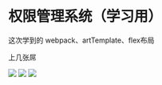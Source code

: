 权限管理系统（学习用）
===================

这次学到的 webpack、artTemplate、flex布局

上几张屌

![](http://waynecz.github.io/css/images/postimg/thrones/thrones-1.png)
![](http://waynecz.github.io/css/images/postimg/thrones/thrones-2.png)
![](http://waynecz.github.io/css/images/postimg/thrones/thrones-2.png)
